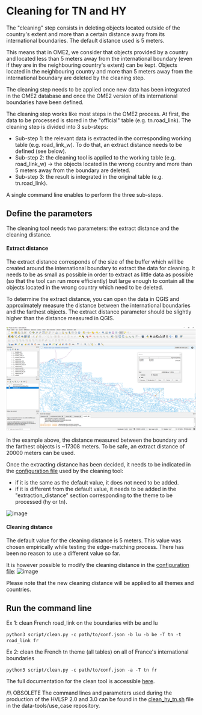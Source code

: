 # Cleaning for TN and HY

The "cleaning" step consists in deleting objects located outside of the country's extent and more than a certain distance away from its international boundaries. The default distance used is 5 meters.

This means that in OME2, we consider that objects provided by a country and located less than 5 meters away from the international boundary (even if they are in the neighbouring country's extent) can be kept. Objects located in the neighbouring country and more than 5 meters away from the international boundary are deleted by the cleaning step.

The cleaning step needs to be applied once new data has been integrated in the OME2 database and once the OME2 version of its international boundaries have been defined.

The cleaning step works like most steps in the OME2 process. At first, the data to be processed is stored in the "official" table (e.g. tn.road_link). The cleaning step is divided into 3 sub-steps:
* Sub-step 1: the relevant data is extracted in the corresponding working table (e.g. road_link_w). To do that, an extract distance needs to be defined (see below).
* Sub-step  2: the cleaning tool is applied to the working table (e.g. road_link_w) -> the objects located in the wrong country and more than 5 meters away from the boundary are deleted.
* Sub-step  3: the result is integrated in the original table (e.g. tn.road_link).

A single command line enables to perform the three sub-steps.

## Define the parameters
The cleaning tool needs two parameters: the extract distance and the cleaning distance.

#### Extract distance
The extract distance corresponds of the size of the buffer which will be created around the international boundary to extract the data for cleaning. It needs to be as small as possible in order to extract as little data as possible (so that the tool can run more efficiently) but large enough to contain all the objects located in the wrong country which need to be deleted.

To determine the extract distance, you can open the data in QGIS and approximately measure the distance between the international boundaries and the farthest objects. The extract distance parameter should be slightly higher than the distance measured in QGIS.

![Extract_distance_QGIS](https://github.com/openmapsforeurope2/OME2/blob/main/docs/images/Extract_distance_QGIS.png)

In the example above, the distance measured between the boundary and the farthest objects is ~17308 meters. To be safe, an extract distance of 20000 meters can be used.

Once the extracting distance has been decided, it needs to be indicated in the [configuration file](https://github.com/openmapsforeurope2/data-tools/blob/main/config/conf.json) used by the cleaning tool:
- if it is the same as the default value, it does not need to be added.
- if it is different from the default value, it needs to be added in the "extraction_distance" section corresponding to the theme to be processed (hy or tn).
<img width="567" height="480" alt="image" src="https://github.com/user-attachments/assets/3dcdc887-2228-4b13-bc26-ac019a3bb45e" />


#### Cleaning distance
The default value for the cleaning distance is 5 meters. This value was chosen empirically while testing the edge-matching process. 
There has been no reason to use a different value so far.

It is however possible to modify the cleaning distance in the [configuration file](https://github.com/openmapsforeurope2/data-tools/blob/main/config/conf.json):
<img width="505" height="480" alt="image" src="https://github.com/user-attachments/assets/935d1705-e3c0-47f4-a215-980de8e06200" />

Please note that the new cleaning distance will be applied to all themes and countries.

## Run the command line

Ex 1: clean French road_link on the boundaries with be and lu
~~~
python3 script/clean.py -c path/to/conf.json -b lu -b be -T tn -t road_link fr
~~~

Ex 2: clean the French tn theme (all tables) on all of France's international boundaries
~~~
python3 script/clean.py -c path/to/conf.json -a -T tn fr
~~~

The full documentation for the clean tool is accessible [here](https://github.com/openmapsforeurope2/data-tools/tree/main).

/!\ OBSOLETE
The command lines and parameters used during the production of the HVLSP 2.0 and 3.0 can be found in the [clean_hy_tn.sh](https://github.com/openmapsforeurope2/data-tools/blob/main/use_case/clean_hy_tn.sh) file in the data-tools/use_case repository.
